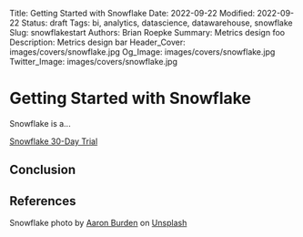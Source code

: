 Title: Getting Started with Snowflake
Date: 2022-09-22
Modified: 2022-09-22
Status: draft
Tags: bi, analytics, datascience, datawarehouse, snowflake
Slug: snowflakestart
Authors: Brian Roepke
Summary: Metrics design foo
Description: Metrics design bar
Header_Cover: images/covers/snowflake.jpg
Og_Image: images/covers/snowflake.jpg
Twitter_Image: images/covers/snowflake.jpg


# Getting Started with Snowflake

Snowflake is a... 

[Snowflake 30-Day Trial](https://signup.snowflake.com/)

## Conclusion




## References

Snowflake photo by <a href="https://unsplash.com/@aaronburden?utm_source=unsplash&utm_medium=referral&utm_content=creditCopyText">Aaron Burden</a> on <a href="https://unsplash.com/s/photos/snowflake?utm_source=unsplash&utm_medium=referral&utm_content=creditCopyText">Unsplash</a>
  
  
  
